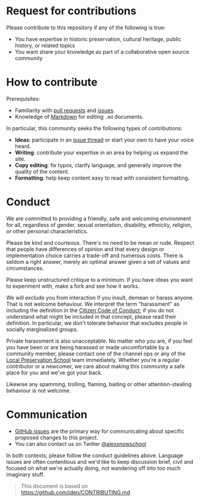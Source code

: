 # Request for contributions

Please contribute to this repository if any of the following is true:

- You have expertise in historic preservation, cultural heritage, public history, or related topics
- You want share your knowledge as part of a collaborative open source community

# How to contribute

Prerequisites:

- Familiarity with [pull requests](https://help.github.com/articles/using-pull-requests) and [issues](https://guides.github.com/features/issues/).
- Knowledge of [Markdown](https://help.github.com/articles/markdown-basics/) for editing `.md` documents.

In particular, this community seeks the following types of contributions:

- **Ideas**: participate in an [issue thread](https://github.com/localpreservation/localpreservation.github.io/issues) or start your own to have your voice
heard.
- **Writing**: contribute your expertise in an area by helping us expand the site.
- **Copy editing**: fix typos, clarify language, and generally improve the quality
of the content.
- **Formatting**: help keep content easy to read with consistent formatting.

# Conduct

We are committed to providing a friendly, safe and welcoming environment for
all, regardless of gender, sexual orientation, disability, ethnicity, religion,
or other personal characteristics.

Please be kind and courteous. There's no need to be mean or rude.
Respect that people have differences of opinion and that every design or
implementation choice carries a trade-off and numerous costs. There is seldom
a right answer, merely an optimal answer given a set of values and
circumstances.

Please keep unstructured critique to a minimum. If you have ideas you
want to experiment with, make a fork and see how it works.

We will exclude you from interaction if you insult, demean or harass anyone.
That is not welcome behaviour. We interpret the term "harassment" as
including the definition in the
[Citizen Code of Conduct](http://citizencodeofconduct.org/);
if you do not understand what might be included in that concept,
please read their definition. In particular, we don't tolerate behavior that
excludes people in socially marginalized groups.

Private harassment is also unacceptable. No matter who you are, if you feel
you have been or are being harassed or made uncomfortable by a community
member, please contact one of the channel ops or any of the
[Local Preservation School](https://github.com/alexsnowschool/localpreservation.github.io) team
immediately. Whether you're a regular contributor or a newcomer, we care about
making this community a safe place for you and we've got your back.

Likewise any spamming, trolling, flaming, baiting or other attention-stealing
behaviour is not welcome.

# Communication

- [GitHub issues](https://github.com/localpreservation/localpreservation.github.io/issues) are the primary way for communicating about specific proposed
changes to this project.
- You can also contact us on Twitter [@alexsnowschool](https://twitter.com/alexsnowschool)

In both contexts, please follow the conduct guidelines above. Language issues
are often contentious and we'd like to keep discussion brief, civil and focused
on what we're actually doing, not wandering off into too much imaginary stuff.

>This document is based on https://github.com/jden/CONTRIBUTING.md
